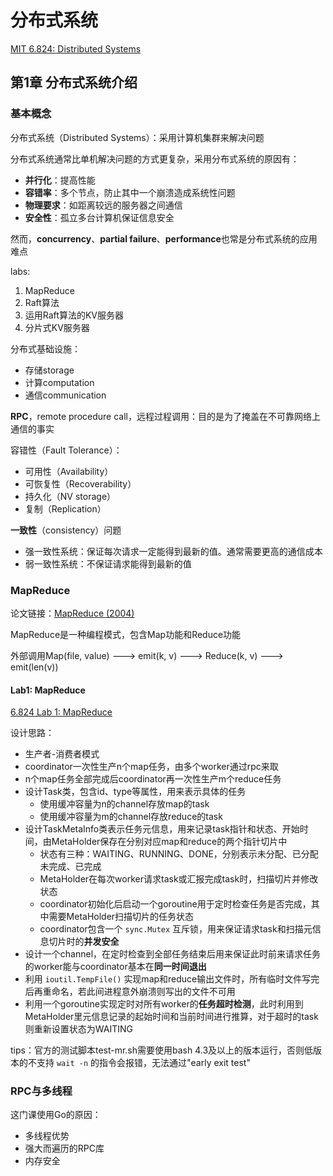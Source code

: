 # 分布式系统

[MIT 6.824: Distributed Systems](https://pdos.csail.mit.edu/6.824/index.html)

## 第1章 分布式系统介绍

### 基本概念

分布式系统（Distributed Systems）：采用计算机集群来解决问题

分布式系统通常比单机解决问题的方式更复杂，采用分布式系统的原因有：

- **并行化**：提高性能
- **容错率**：多个节点，防止其中一个崩溃造成系统性问题
- **物理要求**：如距离较远的服务器之间通信
- **安全性**：孤立多台计算机保证信息安全

然而，**concurrency**、**partial failure**、**performance**也常是分布式系统的应用难点



labs:

1. MapReduce
2. Raft算法
3. 运用Raft算法的KV服务器
4. 分片式KV服务器



分布式基础设施：

- 存储storage
- 计算computation
- 通信communication



**RPC**，remote procedure call，远程过程调用：目的是为了掩盖在不可靠网络上通信的事实



容错性（Fault Tolerance）：

- 可用性（Availability）
- 可恢复性（Recoverability）
- 持久化（NV storage）
- 复制（Replication）



**一致性**（consistency）问题

- 强一致性系统：保证每次请求一定能得到最新的值。通常需要更高的通信成本
- 弱一致性系统：不保证请求能得到最新的值





### MapReduce

论文链接：[MapReduce (2004)](https://pdos.csail.mit.edu/6.824/papers/mapreduce.pdf)

MapReduce是一种编程模式，包含Map功能和Reduce功能

外部调用Map(file, value) ---> emit(k, v) ---> Reduce(k, v) ---> emit(len(v))



#### Lab1: MapReduce

[6.824 Lab 1: MapReduce](https://pdos.csail.mit.edu/6.824/labs/lab-mr.html)



设计思路：

- 生产者-消费者模式
- coordinator一次性生产n个map任务，由多个worker通过rpc来取
- n个map任务全部完成后coordinator再一次性生产m个reduce任务
- 设计Task类，包含id、type等属性，用来表示具体的任务
  - 使用缓冲容量为n的channel存放map的task
  - 使用缓冲容量为m的channel存放reduce的task
- 设计TaskMetaInfo类表示任务元信息，用来记录task指针和状态、开始时间，由MetaHolder保存在分别对应map和reduce的两个指针切片中
  - 状态有三种：WAITING、RUNNING、DONE，分别表示未分配、已分配未完成、已完成
  - MetaHolder在每次worker请求task或汇报完成task时，扫描切片并修改状态
  - coordinator初始化后启动一个goroutine用于定时检查任务是否完成，其中需要MetaHolder扫描切片的任务状态
  - coordinator包含一个 `sync.Mutex` 互斥锁，用来保证请求task和扫描元信息切片时的**并发安全**
- 设计一个channel，在定时检查到全部任务结束后用来保证此时前来请求任务的worker能与coordinator基本在**同一时间退出**
- 利用 `ioutil.TempFile()` 实现map和reduce输出文件时，所有临时文件写完后再重命名，若此间进程意外崩溃则写出的文件不可用
- 利用一个goroutine实现定时对所有worker的**任务超时检测**，此时利用到MetaHolder里元信息记录的起始时间和当前时间进行推算，对于超时的task则重新设置状态为WAITING



tips：官方的测试脚本test-mr.sh需要使用bash 4.3及以上的版本运行，否则低版本的不支持 `wait -n` 的指令会报错，无法通过"early exit test"





### RPC与多线程

这门课使用Go的原因：

- 多线程优势
- 强大而遍历的RPC库
- 内存安全

